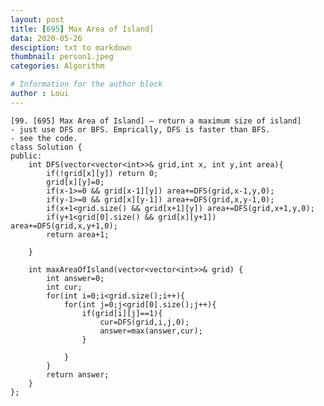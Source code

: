 ```yaml
---
layout: post
title: [695] Max Area of Island]
data: 2020-05-26
desciption: txt to markdown
thumbnail: person1.jpeg
categories: Algorithm

# Information for the author block
author : Loui
---
```


	﻿[99. [695] Max Area of Island] – return a maximum size of island]
	- just use DFS or BFS. Emprically, DFS is faster than BFS.
	- see the code.
	class Solution {
	public:
	    int DFS(vector<vector<int>>& grid,int x, int y,int area){
	        if(!grid[x][y]) return 0;
	        grid[x][y]=0;
	        if(x-1>=0 && grid[x-1][y]) area+=DFS(grid,x-1,y,0);
	        if(y-1>=0 && grid[x][y-1]) area+=DFS(grid,x,y-1,0);
	        if(x+1<grid.size() && grid[x+1][y]) area+=DFS(grid,x+1,y,0);
	        if(y+1<grid[0].size() && grid[x][y+1]) area+=DFS(grid,x,y+1,0);
	        return area+1;
	        
	    }
	    
	    int maxAreaOfIsland(vector<vector<int>>& grid) {
	        int answer=0;
	        int cur;
	        for(int i=0;i<grid.size();i++){
	            for(int j=0;j<grid[0].size();j++){
	                if(grid[i][j]==1){
	                    cur=DFS(grid,i,j,0);
	                    answer=max(answer,cur);
	                }
	                    
	            }
	        }
	        return answer;
	    }
	};
	
